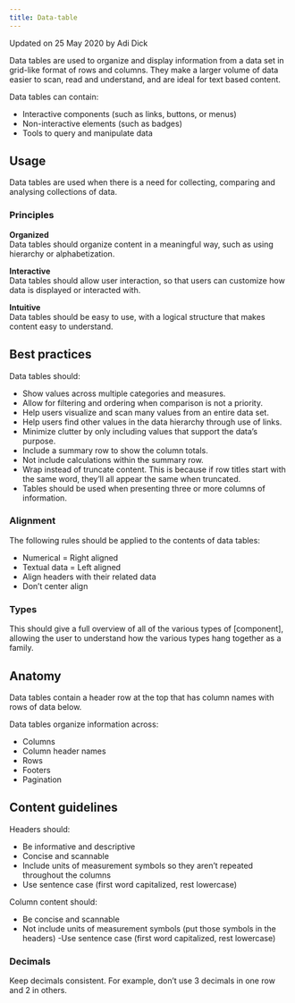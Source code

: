 ```yaml
---
title: Data-table
---
```


<p class="u-d1">Updated on 25 May 2020 by Adi Dick</p>

Data tables are used to organize and display information from a data set in grid-like format of rows and columns. They make a larger volume of data easier to scan, read and understand, and are ideal for text based content.

Data tables can contain:

- Interactive components (such as links, buttons, or menus)
- Non-interactive elements (such as badges)
- Tools to query and manipulate data

## Usage

Data tables are used when there is a need for collecting, comparing and analysing collections of data.

### Principles

**Organized**<br />
Data tables should organize content in a meaningful way, such as using hierarchy or alphabetization.

**Interactive**<br />
Data tables should allow user interaction, so that users can customize how data is displayed or interacted with.

**Intuitive**<br />
Data tables should be easy to use, with a logical structure that makes content easy to understand.

## Best practices

Data tables should:

- Show values across multiple categories and measures.
- Allow for filtering and ordering when comparison is not a priority.
- Help users visualize and scan many values from an entire data set.
- Help users find other values in the data hierarchy through use of links.
- Minimize clutter by only including values that support the data’s purpose.
- Include a summary row to show the column totals.
- Not include calculations within the summary row.
- Wrap instead of truncate content. This is because if row titles start with the same word, they’ll all appear the same when truncated.
- Tables should be used when presenting three or more columns of information.

### Alignment

The following rules should be applied to the contents of data tables:

- Numerical = Right aligned
- Textual data = Left aligned
- Align headers with their related data
- Don’t center align

### Types

This should give a full overview of all of the various types of [component], allowing the user to understand how the various types hang together as a family.

## Anatomy

Data tables contain a header row at the top that has column names with rows of data below.

Data tables organize information across:

- Columns
- Column header names
- Rows
- Footers
- Pagination

## Content guidelines

Headers should:

- Be informative and descriptive
- Concise and scannable
- Include units of measurement symbols so they aren’t repeated throughout the columns
- Use sentence case (first word capitalized, rest lowercase)

Column content should:

- Be concise and scannable
- Not include units of measurement symbols (put those symbols in the headers)
  -Use sentence case (first word capitalized, rest lowercase)

### Decimals

Keep decimals consistent. For example, don’t use 3 decimals in one row and 2 in others.

